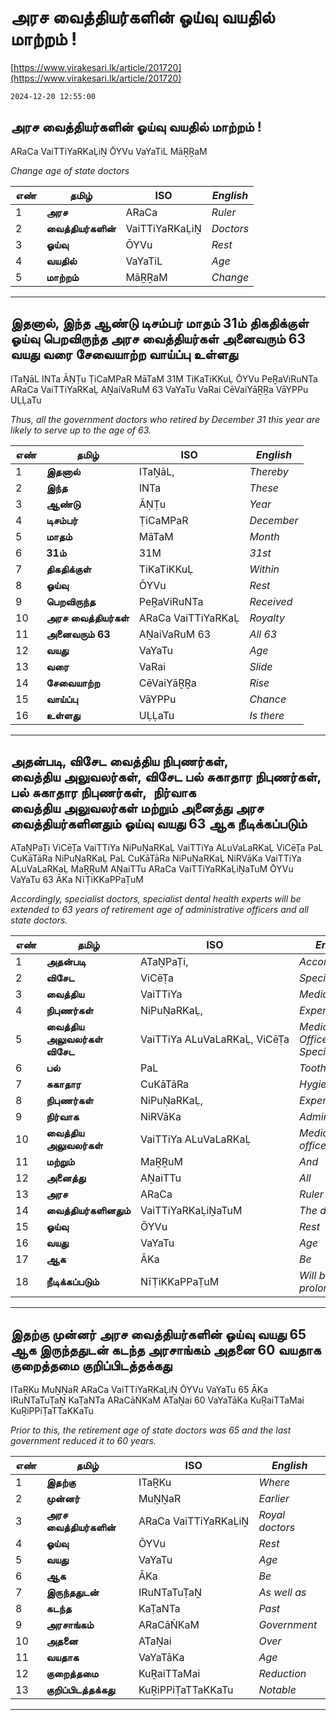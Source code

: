 # அரச வைத்தியர்களின் ஓய்வு வயதில் மாற்றம் !

[https://www.virakesari.lk/article/201720](https://www.virakesari.lk/article/201720)

`2024-12-20 12:55:00`

## அரச வைத்தியர்களின் ஓய்வு வயதில் மாற்றம் !

ARaCa VaiTTiYaRKaḶiṈ ŌYVu VaYaTiL MāṞṞaM

*Change age of state doctors*

எண்|**தமிழ்**|ISO|*English*
---|---|---|---
1|**அரச**|ARaCa|*Ruler*
2|**வைத்தியர்களின்**|VaiTTiYaRKaḶiṈ|*Doctors*
3|**ஓய்வு**|ŌYVu|*Rest*
4|**வயதில்**|VaYaTiL|*Age*
5|**மாற்றம்**|MāṞṞaM|*Change*

---

## இதனால், இந்த ஆண்டு டிசம்பர் மாதம் 31ம் திகதிக்குள் ஓய்வு பெறவிருந்த அரச வைத்தியர்கள் அனைவரும் 63 வயது வரை சேவையாற்ற வாய்ப்பு உள்ளது

ITaṈāL INTa ĀṆṬu ṬiCaMPaR MāTaM 31M TiKaTiKKuḶ ŌYVu PeṞaViRuNTa ARaCa VaiTTiYaRKaḶ AṈaiVaRuM 63 VaYaTu VaRai CēVaiYāṞṞa VāYPPu UḶḶaTu

*Thus, all the government doctors who retired by December 31 this year are likely to serve up to the age of 63.*

எண்|**தமிழ்**|ISO|*English*
---|---|---|---
1|**இதனால்**|ITaṈāL,|*Thereby*
2|**இந்த**|INTa|*These*
3|**ஆண்டு**|ĀṆṬu|*Year*
4|**டிசம்பர்**|ṬiCaMPaR|*December*
5|**மாதம்**|MāTaM|*Month*
6|**31ம்**|31M|*31st*
7|**திகதிக்குள்**|TiKaTiKKuḶ|*Within*
8|**ஓய்வு**|ŌYVu|*Rest*
9|**பெறவிருந்த**|PeṞaViRuNTa|*Received*
10|**அரச வைத்தியர்கள்**|ARaCa VaiTTiYaRKaḶ|*Royalty*
11|**அனைவரும் 63**|AṈaiVaRuM 63|*All 63*
12|**வயது**|VaYaTu|*Age*
13|**வரை**|VaRai|*Slide*
14|**சேவையாற்ற**|CēVaiYāṞṞa|*Rise*
15|**வாய்ப்பு**|VāYPPu|*Chance*
16|**உள்ளது**|UḶḶaTu|*Is there*

---

## அதன்படி, விசேட வைத்திய நிபுணர்கள், வைத்திய அலுவலர்கள், விசேட பல் சுகாதார நிபுணர்கள், பல் சுகாதார நிபுணர்கள்,  நிர்வாக வைத்திய அலுவலர்கள் மற்றும் அனைத்து அரச வைத்தியர்களினதும் ஓய்வு வயது 63 ஆக நீடிக்கப்படும்

ATaṈPaṬi ViCēṬa VaiTTiYa NiPuṆaRKaḶ VaiTTiYa ALuVaLaRKaḶ ViCēṬa PaL CuKāTāRa NiPuṆaRKaḶ PaL CuKāTāRa NiPuṆaRKaḶ NiRVāKa VaiTTiYa ALuVaLaRKaḶ MaṞṞuM AṈaiTTu ARaCa VaiTTiYaRKaḶiṈaTuM ŌYVu VaYaTu 63 ĀKa NīṬiKKaPPaṬuM

*Accordingly, specialist doctors, specialist dental health experts will be extended to 63 years of retirement age of administrative officers and all state doctors.*

எண்|**தமிழ்**|ISO|*English*
---|---|---|---
1|**அதன்படி**|ATaṈPaṬi,|*Accordingly*
2|**விசேட**|ViCēṬa|*Special*
3|**வைத்திய**|VaiTTiYa|*Medical*
4|**நிபுணர்கள்**|NiPuṆaRKaḶ,|*Experts*
5|**வைத்திய அலுவலர்கள் விசேட**|VaiTTiYa ALuVaLaRKaḶ, ViCēṬa|*Medical Officers Special*
6|**பல்**|PaL|*Tooth*
7|**சுகாதார**|CuKāTāRa|*Hygiene*
8|**நிபுணர்கள்**|NiPuṆaRKaḶ, |*Experts*
9|**நிர்வாக**|NiRVāKa|*Administration*
10|**வைத்திய அலுவலர்கள்**|VaiTTiYa ALuVaLaRKaḶ|*Medical officers*
11|**மற்றும்**|MaṞṞuM|*And*
12|**அனைத்து**|AṈaiTTu|*All*
13|**அரச**|ARaCa|*Ruler*
14|**வைத்தியர்களினதும்**|VaiTTiYaRKaḶiṈaTuM|*The doctors*
15|**ஓய்வு**|ŌYVu|*Rest*
16|**வயது**|VaYaTu|*Age*
17|**ஆக**|ĀKa|*Be*
18|**நீடிக்கப்படும்**|NīṬiKKaPPaṬuM|*Will be prolonged*

---

## இதற்கு முன்னர் அரச வைத்தியர்களின் ஓய்வு வயது 65 ஆக இருந்ததுடன் கடந்த அரசாங்கம் அதனை 60 வயதாக குறைத்தமை குறிப்பிடத்தக்கது

ITaṞKu MuṈṈaR ARaCa VaiTTiYaRKaḶiṈ ŌYVu VaYaTu 65 ĀKa IRuNTaTuṬaṈ KaṬaNTa ARaCāṄKaM ATaṈai 60 VaYaTāKa KuṞaiTTaMai KuṞiPPiṬaTTaKKaTu

*Prior to this, the retirement age of state doctors was 65 and the last government reduced it to 60 years.*

எண்|**தமிழ்**|ISO|*English*
---|---|---|---
1|**இதற்கு**|ITaṞKu|*Where*
2|**முன்னர்**|MuṈṈaR|*Earlier*
3|**அரச வைத்தியர்களின்**|ARaCa VaiTTiYaRKaḶiṈ|*Royal doctors*
4|**ஓய்வு**|ŌYVu|*Rest*
5|**வயது**|VaYaTu|*Age*
6|**ஆக**|ĀKa|*Be*
7|**இருந்ததுடன்**|IRuNTaTuṬaṈ|*As well as*
8|**கடந்த**|KaṬaNTa|*Past*
9|**அரசாங்கம்**|ARaCāṄKaM|*Government*
10|**அதனை**|ATaṈai|*Over*
11|**வயதாக**|VaYaTāKa|*Age*
12|**குறைத்தமை**|KuṞaiTTaMai|*Reduction*
13|**குறிப்பிடத்தக்கது**|KuṞiPPiṬaTTaKKaTu|*Notable*

---
